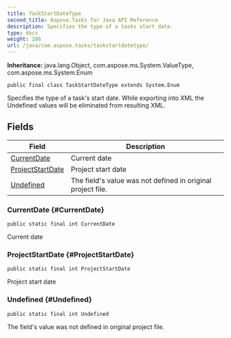 ```yaml
---
title: TaskStartDateType
second_title: Aspose.Tasks for Java API Reference
description: Specifies the type of a tasks start date.
type: docs
weight: 286
url: /java/com.aspose.tasks/taskstartdatetype/
---
```


**Inheritance:**
java.lang.Object, com.aspose.ms.System.ValueType, com.aspose.ms.System.Enum
```
public final class TaskStartDateType extends System.Enum
```

Specifies the type of a task's start date. While exporting into XML the Undefined values will be eliminated from resulting XML.
## Fields

| Field | Description |
| --- | --- |
| [CurrentDate](#CurrentDate) | Current date |
| [ProjectStartDate](#ProjectStartDate) | Project start date |
| [Undefined](#Undefined) | The field's value was not defined in original project file. |
### CurrentDate {#CurrentDate}
```
public static final int CurrentDate
```


Current date

### ProjectStartDate {#ProjectStartDate}
```
public static final int ProjectStartDate
```


Project start date

### Undefined {#Undefined}
```
public static final int Undefined
```


The field's value was not defined in original project file.

